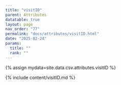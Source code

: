 ```yaml
---
title: "visitID"
parent: Attributes
datatable: true
layout: page
nav_order: "77"
permalink: "docs/attributes/visitID.html"
date: "2025-02-24"
params:
  title: ""
  rank: ""
---
```

{% assign mydata=site.data.csv.attributes.visitID %} 

{% include content/visitID.md %}
